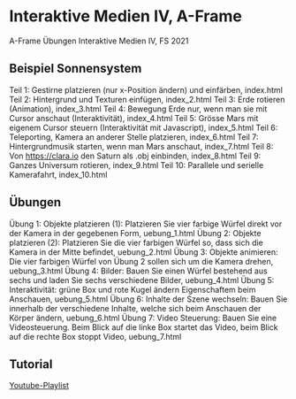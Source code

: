 # Interaktive Medien IV, A-Frame
A-Frame Übungen Interaktive Medien IV, FS 2021
## Beispiel Sonnensystem
Teil 1: Gestirne platzieren (nur x-Position ändern) und einfärben, index.html
Teil 2: Hintergrund und Texturen einfügen, index_2.html
Teil 3: Erde rotieren (Animation), index_3.html
Teil 4: Bewegung Erde nur, wenn man sie mit Cursor anschaut (Interaktivität), index_4.html
Teil 5: Grösse Mars mit eigenem Cursor steuern (Interaktivität mit Javascript), index_5.html
Teil 6: Teleporting, Kamera an anderer Stelle platzieren, index_6.html
Teil 7: Hintergrundmusik starten, wenn man Mars anschaut, index_7.html
Teil 8: Von https://clara.io den Saturn als .obj einbinden, index_8.html
Teil 9: Ganzes Universum rotieren, index_9.html
Teil 10: Parallele und serielle Kamerafahrt, index_10.html
## Übungen
Übung 1: Objekte platzieren (1): Platzieren Sie vier farbige Würfel direkt vor der Kamera in der gegebenen Form, uebung_1.html
Übung 2: Objekte platzieren (2): Platzieren Sie die vier farbigen Würfel so, dass sich die Kamera in der Mitte befindet, uebung_2.html
Übung 3: Objekte animieren: Die vier farbigen Würfel von Übung 2 sollen sich um die Kamera drehen, uebung_3.html
Übung 4: Bilder: Bauen Sie einen Würfel bestehend aus sechs <a-plane> und laden Sie sechs verschiedene Bilder, uebung_4.html
Übung 5: Interaktivität: grüne Box und rote Kugel ändern Eigenschaftem beim Anschauen, uebung_5.html
Übung 6: Inhalte der Szene wechseln: Bauen Sie innerhalb der <a-scene> verschiedene Inhalte, welche sich beim Anschauen der Körper ändern, uebung_6.html
Übung 7: Video Steuerung: Bauen Sie eine Videosteuerung. Beim Blick auf die linke Box startet das Video, beim Blick auf die rechte Box stoppt Video, uebung_7.html
## Tutorial
<a href="https://www.youtube.com/playlist?list=PLS1hZNcGg7eG9bzgOAb40ewHcEnFGfC1v" target="_blank">Youtube-Playlist</a>